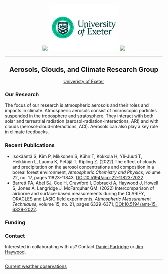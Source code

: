 <div id="header" align="center">
  <img src="https://media.giphy.com/media/fxa8UyRChmyT2wi5KA/giphy.gif" width="150"/>
  <img src="https://github.com/UoE-ACC/.github/blob/main/sources/img/Uni_Landscape_Pos_Lrg.png" width="225"/>
  <img src="https://media.giphy.com/media/fxa8UyRChmyT2wi5KA/giphy.gif" width="150"/>

---
## Aerosols, Clouds, and Climate Research Group
[Univeristy of Exeter](https://mathematics.exeter.ac.uk/aerosol-clouds/)
</div>

### Our Research
The focus of our research is atmospheric aerosols and their roles and impacts in climate. Atmospheric aerosols consist of microscopic particles suspended in the troposphere and stratosphere. They interact with both solar and terrestrial radiation (aerosol-radiation-interactions, ARI) and with clouds (aerosol-cloud-interactions, ACI). Aerosols can also play a key role in climate feedbacks.

### Recent Publications
 - Isokääntä S, Kim P, Mikkonen S, Kühn T, Kokkola H, Yli-Juuti T, Heikkinen L, Luoma K, Petäjä T, Kipling Z. (2022) The effect of clouds and precipitation on the aerosol concentrations and composition in a boreal forest environment, *Atmospheric Chemistry and Physics*, volume 22, no. 17, pages 11823-11843, [DOI:10.5194/acp-22-11823-2022](https://acp.copernicus.org/articles/22/11823/2022/).
 - Barrett PA, Abel SJ, Coe H, Crawford I, Dobracki A, Haywood J, Howell S, Jones A, Langridge J, McFarquhar GM. (2022) Intercomparison of airborne and surface-based measurements during the CLARIFY, ORACLES and LASIC field experiments, *Atmospheric Measurement Techniques*, volume 15, no. 21, pages 6329-6371, [DOI:10.5194/amt-15-6329-2022](https://amt.copernicus.org/articles/15/6329/2022/).

### Funding


### Contact
Interested in collaborating with us? Contact [Daniel Partridge](https://mathematics.exeter.ac.uk/staff/dp410) or [Jim Haywood](https://mathematics.exeter.ac.uk/staff/jmh232).

---

[Current weather observations](https://empslocal.ex.ac.uk/uoeweather/graphs/)
